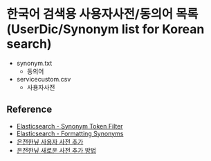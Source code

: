 # 한국어 검색용 사용자사전/동의어 목록(UserDic/Synonym list for Korean search)

- synonym.txt
  - 동의어
- servicecustom.csv
  - 사용자사전

## Reference

- [Elasticsearch - Synonym Token Filter](https://www.elastic.co/guide/en/elasticsearch/reference/current/analysis-synonym-tokenfilter.html)
- [Elasticsearch - Formatting Synonyms](https://www.elastic.co/guide/en/elasticsearch/guide/current/synonym-formats.html)
- [은전한닢 사용자 사전 추가](https://bitbucket.org/eunjeon/mecab-ko-dic/src/081f29d23688f16da245ee89109853173ca5e25a/final/user-dic/README.md)
- [은전한닢 새로운 사전 추가 방법](http://eunjeon.blogspot.kr/2014/03/blog-post.html)
